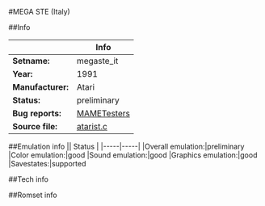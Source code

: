 #MEGA STE (Italy)

##Info

||Info|
|-----|-----|
|**Setname:**|megaste_it
|**Year:**|1991
|**Manufacturer:**|Atari
|**Status:**|preliminary
|**Bug reports:**|[MAMETesters](http://mametesters.org/view_all_set.php?type=1&temporary=y&search=atarist.c)
|**Source file:**|[atarist.c](https://github.com/mamedev/mame/blob/master/src/mess/drivers/atarist.c)

##Emulation info
|| Status |
|-----|-----|
|Overall emulation:|preliminary
|Color emulation:|good
|Sound emulation:|good
|Graphics emulation:|good
|Savestates:|supported

##Tech info

##Romset info

<!--- START OF EDITED COMMENT DO NOT TOUCH TEXT ABOVE-->
